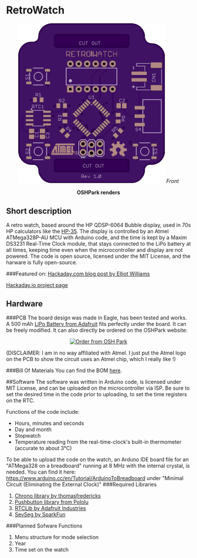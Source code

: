 # RetroWatch
 <p align="center">
 <img src="https://raw.githubusercontent.com/RafaelRiber/RetroWatch/master/Hardware/OSHPark%20Renders/front.png" width="400"/>
 <em>Front</em>
 <p align="center">
 <b>OSHPark renders</b>
 </p>
 
## Short description
A retro watch, based around the HP QDSP-6064 Bubble display, used in 70s HP calculators like the [HP-35](https://en.wikipedia.org/wiki/HP-35). The display is controlled by an Atmel ATMega328P-AU MCU with Arduino code, and the time is kept by a Maxim DS3231 Real-Time Clock module, that stays connected to the LiPo battery at all times, keeping time even when the microcontroller and display are not powered.
The code is open source, licensed under the MIT License, and the harware is fully open-source.

###Featured on:
[Hackaday.com blog post by Elliot Williams](http://hackaday.com/2016/06/25/easy-bubble-watch-oozes-retro-charm/)

[Hackaday.io project page](https://hackaday.io/project/12402-retrowatch)
  
## Hardware
###PCB
The board design was made in Eagle, has been tested and works. A 500 mAh [LiPo Battery from Adafruit](https://adafru.it/1578) fits perfectly under the board. It can be freely modified. It can also directly be ordered on the OSHPark website: 
<p align="center"><a href="https://oshpark.com/shared_projects/3zNSaolF"><img src="https://oshpark.com/assets/badge-5b7ec47045b78aef6eb9d83b3bac6b1920de805e9a0c227658eac6e19a045b9c.png" alt="Order from OSH Park"></img></a></p>

(DISCLAIMER: I am in no way affiliated with Atmel. I just put the Atmel logo on the PCB to show the circuit uses an Atmel chip, which I really like !)

###Bill Of Materials
You can find the BOM [here](https://github.com/RafaelRiber/RetroWatch/blob/master/BOM.md).
  
##Software
The software was written in Arduino code, is licensed under MIT License, and can be uploaded on the microcontroller via ISP.
Be sure to set the desired time in the code prior to uploading, to set the time registers on the RTC.

Functions of the code include:
* Hours, minutes and seconds
* Day and month
* Stopwatch
* Temperature reading from the real-time-clock's built-in thermometer (accurate to about 3°C)
 
To be able to upload the code on the watch, an Arduno IDE board file for an "ATMega328 on a breadboard" running at 8 MHz with the internal crystal, is needed. You can find it here: https://www.arduino.cc/en/Tutorial/ArduinoToBreadboard under "Minimal Circuit (Eliminating the External Clock)"
###Required Libraries
1. [Chrono library by thomasfredericks](https://github.com/thomasfredericks/Chrono)
2. [Pushbutton library from Pololu](http://pololu.github.io/pushbutton-arduino/)
3. [RTCLib by Adafruit Industries](https://github.com/adafruit/RTClib)
4. [SevSeg by SparkFun](https://github.com/sparkfun/SevSeg)

###Planned Sofware Functions
1. Menu structure for mode selection
2. Year
3. Time set on the watch
